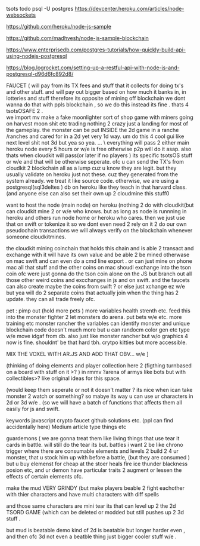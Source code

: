 tsots todo 
 psql -U postgres
https://devcenter.heroku.com/articles/node-websockets

https://github.com/heroku/node-js-sample

https://github.com/madhvesh/node-js-sample-blockchain

https://www.enterprisedb.com/postgres-tutorials/how-quickly-build-api-using-nodejs-postgresql

https://blog.logrocket.com/setting-up-a-restful-api-with-node-js-and-postgresql-d96d6fc892d8/

FAUCET ( will pay from its TX fees and stuff that it collects for doing tx's and other stuff. and will pay out bigger based on how much it banks in, 
in lotteries and stuff therefore its opposite of mining off blockchain we dont wanna do that with ppls blockchain , so we do this instead its fine . thats
4 tsotsOSAFE 2 . 
\
we import mv make a fake moonlighter sort of shop game with miners going on harvest moon shit etc trading 
nothing 2 crazy just a landing for most of the gameplay. 
the monster can be put INSIDE the 2d game in a ranche /ranches and cared for in a 2d yet very 1d way. 
um do this 4 cool gui like next level shit not 3d but yea so yea. ... 
\\
everything will pass 2 either main heroku node every 5 hours or w/e is free otherwise p2p will do it asap. 
also thats when cloudkit will pass(or later if no players ) its specific tsotsOS stuff or w/e 
and that will be otherwise seperate. ofc u can send the TX's from cloudkit 2 blockchain all as a lump cuz u know they are legit. 
but they usually validate on heroku just not these. cuz they generated from the system already. we treat it like source code. 
otherwise, we are using a postgresql(sql3deltes ) db on heroku like they teach in that harvard class. (and anyone else can also set their own up 2 cloudmine this stuff0

want to host the node (main node) on heroku (nothing 2 do with cloudkit(but can cloudkit mine 2 or w/e who knows.
but as long as node is runnning in heroku and others run node home or heroku who cares. then we just use that on swift or tokenize it so
we dont even need 2 rely on it 2 do our own pseudochain transactions we will always verify on the blockchain whenever someone cloudkitmines.

the cloudkit mining coinchain that holds this chain and is able 2 transact and exchange with it will have its own value and be able 2 be mined otherwase on mac swift and can even do a cmd line export . or can just mine on phone mac all that stuff and the other coins on mac shoudl exchange into the tson coin ofc were just gonna do the tson coin alone on the JS but branch out all those other weird coins and excchanges in js and on swift. 
and the faucets can also create maybe the coins from swift ? or else just xchange ez w/e but yea will do 2 separate coins that actually join when the
thing has 2 update. they can all trade freely ofc. 

pet : pimp out (hold more pets ) more variables health strenth etc. feed this into the monster fighter 2 let monsters do arena. put bets w/e etc. more training etc monster rancher the variables can identify monster and unique blockchain code
doesn't much more but u can randocm color gen etc type w/e move idgaf from db. also just like monster rancher but w/o graphics 4 now is fine. shouldnt' be that hard tbh. crytpo kitties but more accessible. 


MIX THE VOXEL WITH AR.JS AND ADD THAT OBV... w/e 
]


(thinking of doing elements and player collection here 2 (figthing turnbased on a board with stuff on it >? ) in rmmv ?arena of armys like bots but with collectibles>?
like original ideas for this space. 

(would keep them seperate or not it doesn't matter ? its nice when ican take monster 2 watch or something? 
so mabye its way u can use ur characters in 2d or 3d w/e . 
(so we will have a batch of functions that affects them all easily for js and swift. 


keywords javascript crypto faucet github solutions etc. (ppl can find accidentally here) 
Medium article type things etc





guardemons ( we are gonna treat them like living things that use tear it cards in battle. 
will still do the tear its but. 
battles i want 2 be like chrono trigger where there are consumable elements and levels 2 build 2 4 ur monster, that u stock him up with 
before a battle, (but they are consumed ) but u buy elemenst for cheap at the stoer heals fire ice thunder blackness posion etc, 
and ur demon have particular traits 2 augment or lessen the effects of certain elements  ofc. 

make the mud VERY GRINDY (but make players beable 2 fight eachother with thier characters and have multi characters with diff spells

and those same characters are mini tear its that can level up 2 the 2d TSORD GAME (which can be deleted or modded but still pushes up 2 3d stuff . 

but mud is beatable demo kind of  2d is beatable but longer harder even , and then ofc 3d not even a beatble thing just bigger cooler stuff w/e . 
